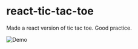 # react-tic-tac-toe
Made a react version of tic tac toe. Good practice.

![Demo](https://user-images.githubusercontent.com/35873917/229904349-42f58255-74e5-4574-b2b1-139dc3e790e2.gif)
